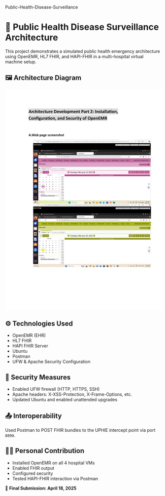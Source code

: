 Public-Health-Disease-Surveillance
# 🏥 Public Health Disease Surveillance Architecture

This project demonstrates a simulated public health emergency architecture using OpenEMR, HL7 FHIR, and HAPI-FHIR in a multi-hospital virtual machine setup.

## 🖼️ Architecture Diagram

![Architecture Overview](./architecture-diagram.png)

## ⚙️ Technologies Used
- OpenEMR (EHR)
- HL7 FHIR
- HAPI FHIR Server
- Ubuntu
- Postman
- UFW & Apache Security Configuration

## 🔐 Security Measures
- Enabled UFW firewall (HTTP, HTTPS, SSH)
- Apache headers: X-XSS-Protection, X-Frame-Options, etc.
- Updated Ubuntu and enabled unattended upgrades

## 📤 Interoperability
Used Postman to POST FHIR bundles to the UPHIE intercept point via port `8090`.

## 👩‍💻 Personal Contribution
- Installed OpenEMR on all 4 hospital VMs
- Enabled FHIR output
- Configured security
- Tested HAPI-FHIR interaction via Postman

📅 **Final Submission: April 18, 2025**
